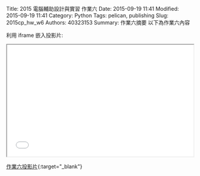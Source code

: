 Title: 2015 電腦輔助設計與實習 作業六
Date: 2015-09-19 11:41
Modified: 2015-09-19 11:41
Category: Python
Tags: pelican, publishing
Slug: 2015cp_hw_w6
Authors: 40323153
Summary: 作業六摘要
以下為作業六內容

利用 iframe 嵌入投影片:

<iframe src="simplest.html" width="500" height="300"></iframe>

[作業六投影片](simplest.html){:target="_blank"}

